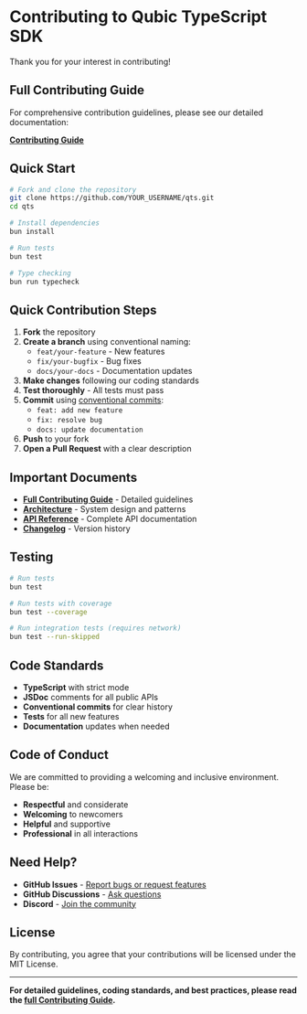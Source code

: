 # Contributing to Qubic TypeScript SDK

Thank you for your interest in contributing!

## Full Contributing Guide

For comprehensive contribution guidelines, please see our detailed documentation:

**[Contributing Guide](./docs/content/docs/contributing.mdx)**

## Quick Start

```bash
# Fork and clone the repository
git clone https://github.com/YOUR_USERNAME/qts.git
cd qts

# Install dependencies
bun install

# Run tests
bun test

# Type checking
bun run typecheck
```

## Quick Contribution Steps

1. **Fork** the repository
2. **Create a branch** using conventional naming:
   - `feat/your-feature` - New features
   - `fix/your-bugfix` - Bug fixes
   - `docs/your-docs` - Documentation updates
3. **Make changes** following our coding standards
4. **Test thoroughly** - All tests must pass
5. **Commit** using [conventional commits](https://www.conventionalcommits.org/):
   - `feat: add new feature`
   - `fix: resolve bug`
   - `docs: update documentation`
6. **Push** to your fork
7. **Open a Pull Request** with a clear description

## Important Documents

- **[Full Contributing Guide](./docs/content/docs/contributing.mdx)** - Detailed guidelines
- **[Architecture](./docs/content/docs/architecture.mdx)** - System design and patterns
- **[API Reference](./docs/content/docs/api-clients.mdx)** - Complete API documentation
- **[Changelog](./docs/content/docs/changelog.mdx)** - Version history

## Testing

```bash
# Run tests
bun test

# Run tests with coverage
bun test --coverage

# Run integration tests (requires network)
bun test --run-skipped
```

## Code Standards

- **TypeScript** with strict mode
- **JSDoc** comments for all public APIs
- **Conventional commits** for clear history
- **Tests** for all new features
- **Documentation** updates when needed

## Code of Conduct

We are committed to providing a welcoming and inclusive environment. Please be:
- **Respectful** and considerate
- **Welcoming** to newcomers
- **Helpful** and supportive
- **Professional** in all interactions

## Need Help?

- **GitHub Issues** - [Report bugs or request features](https://github.com/nvlabs/qts/issues)
- **GitHub Discussions** - [Ask questions](https://github.com/nvlabs/qts/discussions)
- **Discord** - [Join the community](https://discord.gg/sWX3BakE)

## License

By contributing, you agree that your contributions will be licensed under the MIT License.

---

**For detailed guidelines, coding standards, and best practices, please read the [full Contributing Guide](./docs/content/docs/contributing.mdx).**